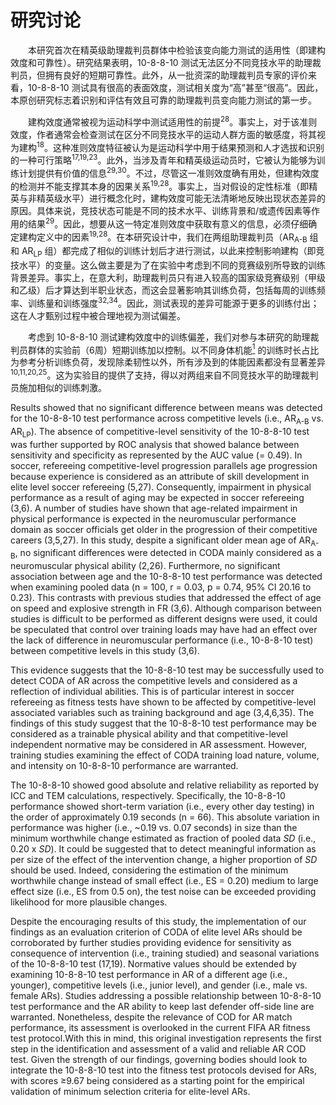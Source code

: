 # 研究讨论

<p style="text-indent: 2em;">本研究首次在精英级助理裁判员群体中检验该变向能力测试的适用性（即建构效度和可靠性）。研究结果表明，10-8-8-10 测试无法区分不同竞技水平的助理裁判员，但拥有良好的短期可靠性。此外，从一批资深的助理裁判员专家的评价来看，10-8-8-10 测试具有很高的表面效度，测试相关度为“高”甚至“很高”。因此，本原创研究标志着识别和评估有效且可靠的助理裁判员变向能力测试的第一步。</p>

<p style="text-indent: 2em;">建构效度通常被视为运动科学中测试适用性的前提<sup>28</sup>。事实上，对于该准则效度，作者通常会检查测试在区分不同竞技水平的运动人群方面的敏感度，将其视为建构<sup>18</sup>。这种准则效度特征被认为是运动科学中用于结果预测和人才选拔和识别的一种可行策略<sup>17,19,23</sup>。此外，当涉及青年和精英级运动员时，它被认为能够为训练计划提供有价值的信息<sup>29,30</sup>。不过，尽管这一准则效度确有用处，但建构效度的检测并不能支撑其本身的因果关系<sup>19,28</sup>。事实上，当对假设的定性标准（即精英与非精英级水平）进行概念化时，建构效度可能无法清晰地反映出现状态差异的原因。具体来说，竞技状态可能是不同的技术水平、训练背景和/或遗传因素等作用的结果<sup>29</sup>。因此，想要从这一特定准则效度中获取有意义的信息，必须仔细确定建构定义中的因素<sup>19,28</sup>。在本研究设计中，我们在两组助理裁判员（AR<sub>A-B</sub> 组和 AR<sub>LP</sub> 组）都完成了相似的训练计划后才进行测试，以此来控制影响建构（即竞技水平）的变量。这么做主要是为了在实验中考虑到不同的竞赛级别所导致的训练背景差异。事实上，在意大利，助理裁判员只有进入较高的国家级竞赛级别（甲级和乙级）后才算达到半职业状态，而这会显著影响其训练负荷，包括每周的训练频率、训练量和训练强度<sup>32,34</sup>。因此，测试表现的差异可能源于更多的训练付出；这在人才甄别过程中被合理地视为测试偏差。</p>

<p style="text-indent: 2em;">考虑到 10-8-8-10 测试建构效度中的训练偏差，我们对参与本研究的助理裁判员群体的实验前（6周）短期训练加以控制。以不同身体机能<a href="#1"><sup>1</sup></a> 的训练时长占比为参考分析训练负荷，发现除柔韧性以外，所有涉及到的体能因素都没有显著差异<sup>10,11,20,25</sup>。这为实验目的提供了支持，得以对两组来自不同竞技水平的助理裁判员施加相似的训练刺激。</p>

Results showed that no significant difference between means was detected for the 10-8-8-10 test performance across competitive levels (i.e., AR<sub>A-B</sub> vs. AR<sub>LP</sub>). The absence of competitive-level sensitivity of the 10-8-8-10 test was further supported by ROC analysis that showed balance between sensitivity and specificity as represented by the AUC value (= 0.49). In soccer, refereeing competitive-level progression parallels age progression because experience is considered as an attribute of skill development in elite level soccer refereeing (5,27). Consequently, impairment in physical performance as a result of aging may be expected in soccer refereeing (3,6). A number of studies have shown that age-related impairment in physical performance is expected in the neuromuscular performance domain as soccer officials get older in the progression of their competitive careers (3,5,27). In this study, despite a significant older mean age of AR<sub>A-B</sub>, no significant differences were detected in CODA mainly considered as a neuromuscular physical ability (2,26). Furthermore, no significant association between age and the 10-8-8-10 test performance was detected when examining pooled data (n = 100, r = 0.03, p = 0.74, 95% CI 20.16 to 0.23). This contrasts with previous studies that addressed the effect of age on speed and explosive strength in FR (3,6). Although comparison between studies is difficult to be performed as different designs were used, it could be speculated that control over training loads may have had an effect over the lack of difference in neuromuscular performance (i.e., 10-8-8-10 test) between competitive levels in this study (3,6).

This evidence suggests that the 10-8-8-10 test may be successfully used to detect CODA of AR across the competitive levels and considered as a reflection of individual abilities. This is of particular interest in soccer refereeing as fitness tests have shown to be affected by competitive-level associated variables such as training background and age (3,4,6,35). The findings of this study suggest that the 10-8-8-10 test performance may be considered as a trainable physical ability and that competitive-level independent normative may be considered in AR assessment. However, training studies examining the effect of CODA training load nature, volume, and intensity on 10-8-8-10 performance are warranted.

The 10-8-8-10 showed good absolute and relative reliability as reported by ICC and TEM calculations, respectively. Specifically, the 10-8-8-10 performance showed short-term variation (i.e., every other day testing) in the order of approximately 0.19 seconds (n = 66). This absolute variation in performance was higher (i.e., ~0.19 vs. 0.07 seconds) in size than the minimum worthwhile change estimated as fraction of pooled data *SD* (i.e., 0.20 x *SD*). It could be suggested that to detect meaningful information as per size of the effect of the intervention change, a higher proportion of *SD* should be used. Indeed, considering the estimation of the minimum worthwhile change instead of small effect (i.e., ES = 0.20) medium to large effect size (i.e., ES from 0.5 on), the test noise can be exceeded providing likelihood for more plausible changes.

Despite the encouraging results of this study, the implementation of our findings as an evaluation criterion of CODA of elite level ARs should be corroborated by further studies providing evidence for sensitivity as consequence of intervention (i.e., training studied) and seasonal variations of the 10-8-8-10 test (17,19). Normative values should be extended by examining 10-8-8-10 test performance in AR of a different age (i.e., younger), competitive levels (i.e., junior level), and gender (i.e., male vs. female ARs). Studies addressing a possible relationship between 10-8-8-10 test performance and the AR ability to keep last defender off-side line are warranted. Nonetheless, despite the relevance of COD for AR match performance, its assessment is overlooked in the current FIFA AR fitness test protocol.With this in mind, this original investigation represents the first step in the identification and assessment of a valid and reliable AR COD test. Given the strength of our findings, governing bodies should look to integrate the 10-8-8-10 test into the fitness test protocols devised for ARs, with scores &geq;9.67 being considered as a starting point for the empirical validation of minimum selection criteria for elite-level ARs.

[^1]: 这些能力被认为是精英级助理裁判员表现的决定性因素，包括耐力、冲刺能力和灵活性、反复冲刺能力和柔韧性。
